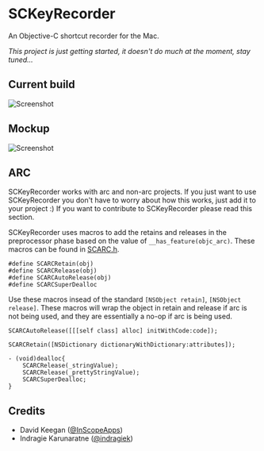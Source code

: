 # SCKeyRecorder

An Objective-C shortcut recorder for the Mac.

*This project is just getting started, it doesn't do much at the moment, stay tuned...*


## Current build

![Screenshot](https://github.com/InScopeApps/SCKeyRecorder/raw/master/screenshot.png)


## Mockup

![Screenshot](https://github.com/InScopeApps/SCKeyRecorder/raw/master/mockup.png)


## ARC

SCKeyRecorder works with arc and non-arc projects. If you just want to use SCKeyRecorder
you don't have to worry about how this works, just add it to your project :) If you want to contribute
to SCKeyRecorder please read this section.

SCKeyRecorder uses macros to add the retains and releases in the preprocessor phase based on the
value of `__has_feature(objc_arc)`. These macros can be found in 
[SCARC.h](https://github.com/InScopeApps/SCKeyRecorder/blob/master/SCKeyRecorder/SCARC.h).

    #define SCARCRetain(obj)
    #define SCARCRelease(obj)
    #define SCARCAutoRelease(obj)
    #define SCARCSuperDealloc

Use these macros insead of the standard `[NSObject retain]`, `[NSObject release]`.
These macros will wrap the object in retain and release if arc is not being used,
and they are essentially a no-op if arc is being used.

    SCARCAutoRelease([[[self class] alloc] initWithCode:code]);

    SCARCRetain([NSDictionary dictionaryWithDictionary:attributes]);

    - (void)dealloc{
        SCARCRelease(_stringValue);
        SCARCRelease(_prettyStringValue);
        SCARCSuperDealloc;
    }


## Credits

- David Keegan ([@InScopeApps](https://github.com/inscopeapps))
- Indragie Karunaratne ([@indragiek](https://github.com/indragiek))
